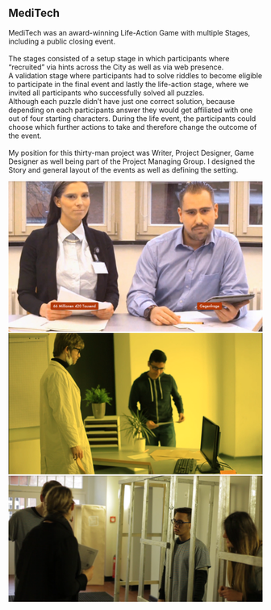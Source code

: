 <html>
    <body>
        <div id="projects_content">
            <h2>MediTech</h2>
            <p id="mediTechContent">
                MediTech was an award-winning Life-Action Game with multiple Stages, including a public closing event.<br><br>
                The stages consisted of a setup stage in which participants where “recruited” via hints across the City as well as via web presence. <br>
                A validation stage where participants had to solve riddles to become eligible to participate in the final event and lastly the life-action stage, where we invited all participants who successfully solved all puzzles.<br>
                Although each puzzle didn’t have just one correct solution, because depending on each participants answer they would get affiliated with one out of four starting characters. 
                During the life event, the participants could choose which further actions to take and therefore change the outcome of the event.
                <br><br>
                My position for this thirty-man project was Writer, Project Designer, Game Designer as well being part of the Project Managing Group. I designed the Story and general layout of the events as well as defining the setting.
                <br>
                <div id="mediTechImages">
                    <img src="assets/images/MediTech/1.png" alt="interviewMediTech">
                    <img src="assets/images/MediTech/2.PNG" alt="sceneMediTech">
                    <img src="assets/images/MediTech/3.PNG" alt="gameMediTech">
                </div>
            </p>
        </div>
    </body>
</html>

